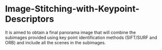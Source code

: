 # Image-Stitching-with-Keypoint-Descriptors
It is aimed to obtain a final panorama image that will combine the subimages provided using key point identification methods (SIFT/SURF and ORB) and include all the scenes in the subimages.
